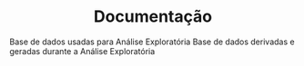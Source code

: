 <h1 align="center">Documentação</h1>
Base de dados usadas para Análise Exploratória
Base de dados derivadas e geradas durante a Análise Exploratória
